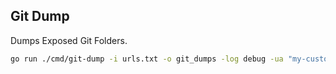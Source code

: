 ## Git Dump

Dumps Exposed Git Folders.

```bash
go run ./cmd/git-dump -i urls.txt -o git_dumps -log debug -ua "my-custom-agent" -connect-timeout 5s -header-timeout 5s -keepalive-timeout 30s -request-timeout 30s -retries 3 -w 20 -max-errors 30 -max-rps 50
```
